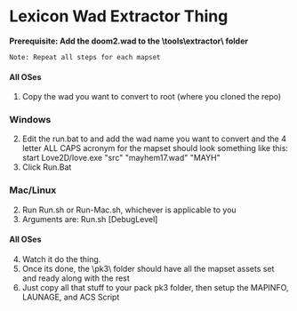 # Lexicon Wad Extractor Thing


**Prerequisite: Add the doom2.wad to the \tools\extractor\ folder**


    Note: Repeat all steps for each mapset
#### All OSes
1) Copy the wad you want to convert to root (where you cloned the repo)

### Windows
2) Edit the run.bat to and add the wad name you want to convert and the 4 letter ALL CAPS acronym for the mapset should look something like this: start Love2D/love.exe "src" "mayhem17.wad" "MAYH"
3) Click Run.Bat

### Mac/Linux
2) Run Run.sh or Run-Mac.sh, whichever is applicable to you
3) Arguments are:
        Run.sh <WadToConvert> <NewWadName4Chars> [DebugLevel]

#### All OSes
4) Watch it do the thing.
5) Once its done, the \pk3\ folder should have all the mapset assets set and ready along with the rest
6) Just copy all that stuff to your pack pk3 folder, then setup the MAPINFO, LAUNAGE, and ACS Script